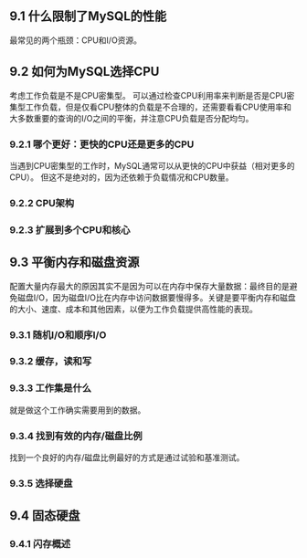 ## 9.1 什么限制了MySQL的性能
最常见的两个瓶颈：CPU和I/O资源。

## 9.2 如何为MySQL选择CPU
考虑工作负载是不是CPU密集型。
可以通过检查CPU利用率来判断是否是CPU密集型工作负载，但是仅看CPU整体的负载是不合理的，还需要看看CPU使用率和大多数重要的查询的I/O之间的平衡，并注意CPU负载是否分配均匀。

### 9.2.1 哪个更好：更快的CPU还是更多的CPU
当遇到CPU密集型的工作时，MySQL通常可以从更快的CPU中获益（相对更多的CPU）。
但这不是绝对的，因为还依赖于负载情况和CPU数量。

### 9.2.2 CPU架构

### 9.2.3 扩展到多个CPU和核心

## 9.3 平衡内存和磁盘资源
配置大量内存最大的原因其实不是因为可以在内存中保存大量数据：最终目的是避免磁盘I/O，因为磁盘I/O比在内存中访问数据要慢得多。关键是要平衡内存和磁盘的大小、速度、成本和其他因素，以便为工作负载提供高性能的表现。

### 9.3.1 随机I/O和顺序I/O

### 9.3.2 缓存，读和写

### 9.3.3 工作集是什么
就是做这个工作确实需要用到的数据。

### 9.3.4 找到有效的内存/磁盘比例
找到一个良好的内存/磁盘比例最好的方式是通过试验和基准测试。

### 9.3.5 选择硬盘

## 9.4 固态硬盘
### 9.4.1 闪存概述